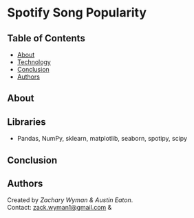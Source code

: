 # Spotify Song Popularity

## Table of Contents
* [About](#About)
* [Technology](#Technology)
* [Conclusion](#Conclusion)
* [Authors](#Authors)

## About

## Libraries
- Pandas, NumPy, sklearn, matplotlib, seaborn, spotipy, scipy

## Conclusion

## Authors
Created by *Zachary Wyman & Austin Eaton*.  
Contact: zack.wyman1@gmail.com & 
